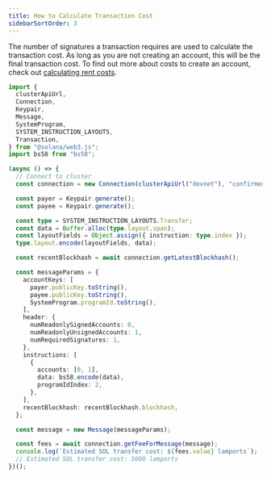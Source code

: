 ```yaml
---
title: How to Calculate Transaction Cost
sidebarSortOrder: 3
---
```


The number of signatures a transaction requires are used to calculate the
transaction cost. As long as you are not creating an account, this will be the
final transaction cost. To find out more about costs to create an account, check
out
[calculating rent costs](solana.com/developers/cookbook/accounts/calculate-rent.md).

```typescript filename="calculate-cost.ts"
import {
  clusterApiUrl,
  Connection,
  Keypair,
  Message,
  SystemProgram,
  SYSTEM_INSTRUCTION_LAYOUTS,
  Transaction,
} from "@solana/web3.js";
import bs58 from "bs58";

(async () => {
  // Connect to cluster
  const connection = new Connection(clusterApiUrl("devnet"), "confirmed");

  const payer = Keypair.generate();
  const payee = Keypair.generate();

  const type = SYSTEM_INSTRUCTION_LAYOUTS.Transfer;
  const data = Buffer.alloc(type.layout.span);
  const layoutFields = Object.assign({ instruction: type.index });
  type.layout.encode(layoutFields, data);

  const recentBlockhash = await connection.getLatestBlockhash();

  const messageParams = {
    accountKeys: [
      payer.publicKey.toString(),
      payee.publicKey.toString(),
      SystemProgram.programId.toString(),
    ],
    header: {
      numReadonlySignedAccounts: 0,
      numReadonlyUnsignedAccounts: 1,
      numRequiredSignatures: 1,
    },
    instructions: [
      {
        accounts: [0, 1],
        data: bs58.encode(data),
        programIdIndex: 2,
      },
    ],
    recentBlockhash: recentBlockhash.blockhash,
  };

  const message = new Message(messageParams);

  const fees = await connection.getFeeForMessage(message);
  console.log(`Estimated SOL transfer cost: ${fees.value} lamports`);
  // Estimated SOL transfer cost: 5000 lamports
})();
```
